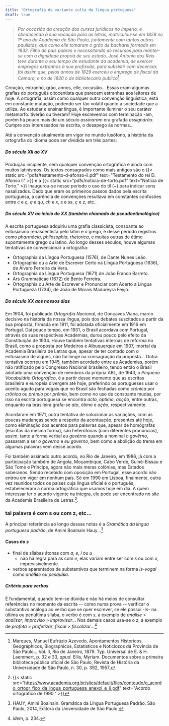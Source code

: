 ```yaml
---
title: "Ortografia da variante culta da língua portuguesa"
draft: true
---
```


> *Por occasião da creação dos cursos juridicos no Imperio, e obedecendo à sua vocação para as letras, matriculou-se em 1828 no 1º ano da Academia de São Paulo, juntamente com tantos outros paulistas, que como elle tomaram o gráo de bacharel formado em 1832. Filho de pais pobres e necessitando de recursos para manter-se com a dignidade propria de seu estado, José Antonio dos Reis teve durante o seu tempo de estudante da academia, de exercer empregos extranhos à sua profissão, para subsistir com decencia; foi assim que, pelos annos de 1829 exerceu o emprego de  fiscal da Camara, e no de 1830 o de bibliotecario publico*[^1]  

Creação, extranho, gráo, annos, elle, occasião... Essas eram algumas grafias do português oitocentista que parecem estranhas aos leitores de hoje. A ortografia, assim como qualquer outra convenção linguística, está em constante mutação, podendo ser tão volátil quanto a sociedade que a utiliza. Ao estudar e ensinar língua, é importante iluminar o seu caráter metamorfo: tiverão ou tiveram? Hoje escrevemos com terminação -am, porém há pouco mais de um século *assinaram* era grafada *assignárão*. Cumpre aos interessados na escrita, o desapego às normas...

Até a convenção atualmente em vigor no mundo lusófono, a história da ortografia do idioma pode ser dividida em três partes:

##### Do século XII ao XV

Produção incipiente, sem qualquer convenção ortográfica e ainda com muitos latinismos. Os textos consagrados como mais antigos são o {{< static src="pdfs/testamento-d-afonso-ii.pdf" text="Testamento do rei D. Afonso II" >}} e a {{< static src="pdfs/noticia-de-torto.pdf" text="Notícia de Torto." >}} Inaugurou-se nesse período o uso do til (~) para indicar sons nasalizados. Dado que eram os primeiros passos dados pela escrita portuguesa, a carência de convenções resultava em constantes confusões entre *c* e *ç*, *q* e *qu*, *ch* e *x*, *s* e *ss*, *ç* e *z*, etc..

##### Do século XV ao início do XX (também chamado de pseudoetimológico)

A escrita portuguesa adquiriu uma grafia classicista, consoante ao entusiasmo renascentista pelo latim e o grego, é desse período registros como *pharmácia*, *philosophia*, *rhetorica*, e muitas outras de étimo suportamente grego ou latino. Ao longo desses séculos, houve algumas tentativas de convencionar a ortografia:

- Ortographia da Língoa Portuguesa (1576), de Dante Nunes Leão.
- Ortographia ou a Arte de Escrever Certo na Língua Portuguesa (1636), de Álvaro Ferreira da Vera.
- Ortographia da Língua Portuguesa (1671) de João Franco Barreto.
- Ars Grammaticae (1672) de Bento Ferreira.
- Ortographia ou Arte de Escrever e Pronunciar com Acerto a Língua Portugueza (1734), de João de Morais Madureyra Feyjó.

##### Do século XX aos nossos dias

Em 1904, foi publicado *Ortografia Nacional*, de Gonçaves Viana, marco decisivo na história da nossa língua, pois dos debates suscitados a partir da sua proposta, firmada em 1911, foi adotada oficialmente em 1916 em Portugal. Daí pouco tempo, em 1931, o Brasil acordava com Portugal, através de suas respectivas Academias, durou pouco pelo efeito da Constituição de 1934. Houve também tentativas internas de reforma no Brasil, como a proposta por Medeiros e Albuquerque em 1907, imortal da Academia Brasileira de Letras que, apesar de ter contado com o entusiasmo de alguns, não foi longe na consagração da proposta... Outra tentativa ocorreu em 1945, também acordado entre as Academias, porém não ratificado pelo Congresso Nacional brasileiro, tendo então o Brasil adotado uma convenção de membros da própria ABL, de 1943, o *Pequeno Vocabulário Ortográfico*, é a partir desse momento que as escritas brasileira e europeia divergem até hoje, preferindo os portugueses usar o acento agudo para vogais que no Brasil são fechadas como *crónica* por *crônica* ou *prémio* por *prêmio*, bem como no uso de consoante mudas, por isso na escrita portuguesa se encontra *acto*, *óptimo*, *acção*, entre outras, enquanto na brasileira grafa-se *ato*, *ótimo* e *ação*, respectivamente.

Acordaram em 1971, outra tentativa de solucionar as variações, com as poucas mudanças sendo a respeito da acentuação, presentes até hoje, como eliminação dos acentos para palavras que, apesar de homógrafas (escritas da mesma forma), são heterófonas (com diferentes pronúncias), assim, tanto a forma verbal *eu govérno* quando a nominal *o govêrno*, passaram a ser *o governo* e *eu governo*, bem como a abolição do trema em algumas palavras vem desse acordo.

Foi também assinado outro acordo, no Rio de Janeiro, em 1986, já com a participação também de Angola, Moçambique, Cabo Verde, Guiné-Bissau e São Tomé e Príncipe, agora não mais meras colônias, mas Estados soberanos. Sendo recebido com oposição em Portugal, esse acordo não entrou em vigor em nenhum país. Só em 1990 em Lisboa, finalmente, outra vez reunidos todos os países cuja língua oficial é o português, estabeleceram a norma ortográfica que usamos hoje em dia. A quem interessar ler o acordo vigente na íntegra, ele pode ser encontrado no site da Academia Brasileira de Letras.[^2].

### tal palavra é com s ou com z, etc...

A principal referência ao longo dessas notas é a *Gramática da língua portuguesa padrão*, de Amini Boainain Hauy...[^3]

#### Casos do *s*

- final de sílabas átonas com *a*, *e*, *i* ou *u*
  - não há regra para as com *e*, elas variam entre ser com *s* ou com *x*, imprevisivelmente.
- verbos aparentados de substantivos que terminem na forma *is-vogal* como *anál**is**e* ou *pesqu**is**a*.


##### Critério para verbos

É fundamental, quando tem-se dúvida e não há meios de consultar referências no momento da escrita -- como numa prova -- verificar o substantivo análogo ao verbo que se quer escrever, se ele possui *-is-* na última ou penúltima sílaba, o verbo é com *s*, a exemplo de *análise* > *analisar*, *improviso* > *improvisar*... Nos demais casos usa-se o *z*, a exemplo de *profeta* > *profetizar*, *fiscal* > *fiscalizar*...[^4]

[^1]: Marques, Manuel Eufrázio Azevedo, Apontamentos Historicos, Geographicos, Biographicos, Estatisticos e Noticiozos da Provincia de São Paulo... Vol. II, Rio de Janeiro, 1879. Typ. Universal de E. & H. Laemmert, p. 32 e 33, *apud*. Ellis, Myriam. Documentos sobre a primeira biblioteca pública oficial de São Paulo, Revista de História da Universidade de São Paulo, n. 30, p. 392, 1957. 
[^2]: {{< static src="https://www.academia.org.br/sites/default/files/conteudo/o_acordo_ortogr_fico_da_lngua_portuguesa_anexoi_e_ii.pdf" text="Acordo ortográfico de 1990." >}}
[^3]: HAUY, Amini Boainain. Gramática da Língua Portuguesa Padrão. São Paulo, 2014, Editora da Universidade de São Paulo.
[^4]: *idem*, p. 234.
